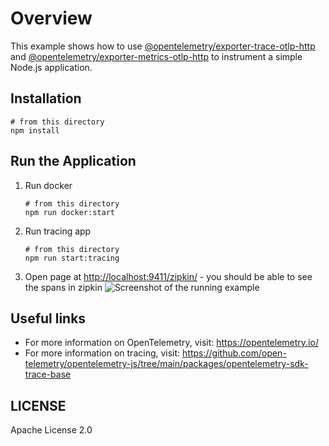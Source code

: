 # Overview

This example shows how to use
[@opentelemetry/exporter-trace-otlp-http](https://github.com/open-telemetry/opentelemetry-js/tree/v0.28.0/experimental/packages/exporter-trace-otlp-http)
and [@opentelemetry/exporter-metrics-otlp-http](https://github.com/open-telemetry/opentelemetry-js/tree/v0.28.0/experimental/packages/opentelemetry-exporter-metrics-otlp-http)
to instrument a simple Node.js application.

## Installation

```shell script
# from this directory
npm install
```

## Run the Application

1. Run docker

    ```shell script
    # from this directory
    npm run docker:start
    ```

2. Run tracing app

    ```shell script
    # from this directory
    npm run start:tracing
    ```

4. Open page at <http://localhost:9411/zipkin/> -  you should be able to see the spans in zipkin
![Screenshot of the running example](images/spans.png)

## Useful links

- For more information on OpenTelemetry, visit: <https://opentelemetry.io/>
- For more information on tracing, visit: <https://github.com/open-telemetry/opentelemetry-js/tree/main/packages/opentelemetry-sdk-trace-base>

## LICENSE

Apache License 2.0
